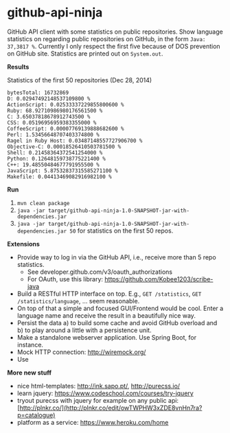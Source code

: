 github-api-ninja
================

GitHub API client with some statistics on public repositories. Show language statistics on regarding public 
repositories on GitHub, in the form `Java: 37,3817 %`. Currently I only respect the first five because of DOS 
prevention on GitHub site. Statistics are printed out on `System.out`.

**Results**

Statistics of the first 50 repositories (Dec 28, 2014)

```
bytesTotal: 16732869
D: 0.02947492148537109800 %
ActionScript: 0.02533337229855800600 %
Ruby: 68.92710986980176561500 %
C: 3.65037818678912743500 %
CSS: 0.05196956959383355000 %
CoffeeScript: 0.00007769139888682600 %
Perl: 1.53456648707403374800 %
Ragel in Ruby Host: 0.03487148557727906700 %
Objective-C: 0.00018526410503781500 %
Shell: 0.21458364372541254000 %
Python: 0.12648159738775221400 %
C++: 19.48550484677791955500 %
JavaScript: 5.87532837315585271100 %
Makefile: 0.04413469082916982100 %
```

**Run**

1. `mvn clean package`
2. `java -jar target/github-api-ninja-1.0-SNAPSHOT-jar-with-dependencies.jar`
3. `java -jar target/github-api-ninja-1.0-SNAPSHOT-jar-with-dependencies.jar 50` for statistics on the first 50 repos.

**Extensions**

- Provide way to log in via the GitHub API, i.e., receive more than 5 repo statistics. 
  - See developer.github.com/v3/oauth_authorizations
  - For OAuth, use this library: https://github.com/Kobee1203/scribe-java
- Build a RESTful HTTP interface on top. E.g., `GET /statistics`, `GET /statistics/language`, ... seem reasonable.
- On top of that a simple and focused GUI/Frontend would be cool. Enter a language name and receive the result in a 
beautifully nice way. 
- Persist the data a) to build some cache and avoid GitHub overload and b) to play around a little with a persistence
 unit.
- Make a standalone webserver application. Use Spring Boot, for instance.
- Mock HTTP connection: http://wiremock.org/
- Use

**More new stuff**

- nice html-templates: http://ink.sapo.pt/, http://purecss.io/
- learn jquery: https://www.codeschool.com/courses/try-jquery
- tryout purecss with jquery for example on any public api: [http://plnkr.co/](http://plnkr.co/edit/owTWPHW3xZDE8vnHn7ra?p=catalogue)
- platform as a service: https://www.heroku.com/home
